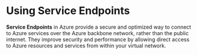 # Using Service Endpoints

**Service Endpoints** in Azure provide a secure and optimized way to connect to Azure services over the Azure backbone network, rather than the public internet. They improve security and performance by allowing direct access to Azure resources and services from within your virtual network.